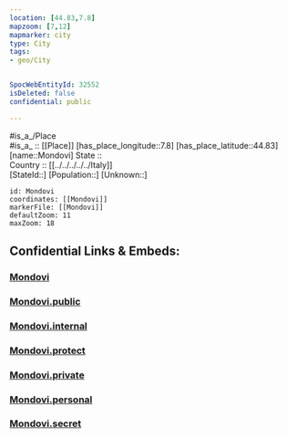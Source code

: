 ```yaml
---
location: [44.83,7.8] 
mapzoom: [7,12] 
mapmarker: city 
type: City
tags:
- geo/City


SpocWebEntityId: 32552
isDeleted: false
confidential: public

---
```

#is_a_/Place  
#is_a_ :: [[Place]] 
[has_place_longitude::7.8] 
[has_place_latitude::44.83] 
[name::Mondovi] 
State ::  
Country :: [[../../../../../Italy]]  
[StateId::] 
[Population::] 
[Unknown::] 


```leaflet
id: Mondovi
coordinates: [[Mondovi]] 
markerFile: [[Mondovi]] 
defaultZoom: 11 
maxZoom: 18
```


## Confidential Links & Embeds: 

### [Mondovi](/_Standards/Earth/Continent/Europe/Europe~South/Italy/regions~Italy/Piedmont/Cuneo.Province/City/Mondovi.md) 

### [Mondovi.public](/_public/Earth/Continent/Europe/Europe~South/Italy/regions~Italy/Piedmont/Cuneo.Province/City/Mondovi.public.md) 

### [Mondovi.internal](/_internal/Earth/Continent/Europe/Europe~South/Italy/regions~Italy/Piedmont/Cuneo.Province/City/Mondovi.internal.md) 

### [Mondovi.protect](/_protect/Earth/Continent/Europe/Europe~South/Italy/regions~Italy/Piedmont/Cuneo.Province/City/Mondovi.protect.md) 

### [Mondovi.private](/_private/Earth/Continent/Europe/Europe~South/Italy/regions~Italy/Piedmont/Cuneo.Province/City/Mondovi.private.md) 

### [Mondovi.personal](/_personal/Earth/Continent/Europe/Europe~South/Italy/regions~Italy/Piedmont/Cuneo.Province/City/Mondovi.personal.md) 

### [Mondovi.secret](/_secret/Earth/Continent/Europe/Europe~South/Italy/regions~Italy/Piedmont/Cuneo.Province/City/Mondovi.secret.md)

